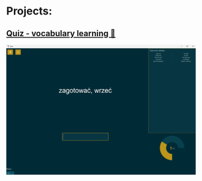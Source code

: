 # Projects:

## [Quiz - vocabulary learning 🔗](https://github.com/nieinter/quiz)
![Quiz](https://github.com/nieinter/images/blob/main/quiz1solar.png)

